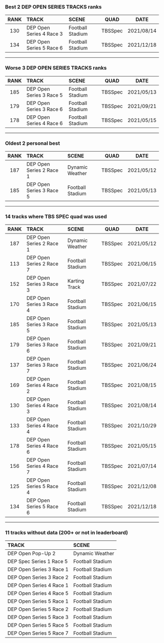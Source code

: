 ### Best 2 DEP OPEN SERIES TRACKS ranks
|RANK|TRACK|SCENE|QUAD|DATE|
|:---:|:---|:---|:---:|:---:|
|130|DEP Open Series 4 Race 3|Football Stadium|TBSSpec|2021/08/14|
|134|DEP Open Series 5 Race 6|Football Stadium|TBSSpec|2021/12/18|
---
### Worse 3 DEP OPEN SERIES TRACKS ranks
|RANK|TRACK|SCENE|QUAD|DATE|
|:---:|:---|:---|:---:|:---:|
|185|DEP Open Series 3 Race 5|Football Stadium|TBSSpec|2021/05/13|
|179|DEP Open Series 3 Race 6|Football Stadium|TBSSpec|2021/09/21|
|178|DEP Open Series 4 Race 6|Football Stadium|TBSSpec|2021/05/15|
---
### Oldest 2 personal best
|RANK|TRACK|SCENE|QUAD|DATE|
|:---:|:---|:---|:---:|:---:|
|187|DEP Open Series 2 Race 1|Dynamic Weather|TBSSpec|2021/05/12|
|185|DEP Open Series 3 Race 5|Football Stadium|TBSSpec|2021/05/13|
---
### 14 tracks where TBS SPEC quad was used
|RANK|TRACK|SCENE|QUAD|DATE|
|:---:|:---|:---|:---:|:---:|
|187|DEP Open Series 2 Race 1|Dynamic Weather|TBSSpec|2021/05/12|
|113|DEP Open Series 2 Race 7|Football Stadium|TBSSpec|2021/06/15|
|152|DEP Open Series 3 Race 3|Karting Track|TBSSpec|2021/07/22|
|170|DEP Open Series 3 Race 4|Football Stadium|TBSSpec|2021/06/15|
|185|DEP Open Series 3 Race 5|Football Stadium|TBSSpec|2021/05/13|
|179|DEP Open Series 3 Race 6|Football Stadium|TBSSpec|2021/09/21|
|137|DEP Open Series 3 Race 7|Football Stadium|TBSSpec|2021/06/24|
|169|DEP Open Series 4 Race 2|Football Stadium|TBSSpec|2021/08/15|
|130|DEP Open Series 4 Race 3|Football Stadium|TBSSpec|2021/08/14|
|133|DEP Open Series 4 Race 4|Football Stadium|TBSSpec|2021/10/29|
|178|DEP Open Series 4 Race 6|Football Stadium|TBSSpec|2021/05/15|
|156|DEP Open Series 4 Race 7|Football Stadium|TBSSpec|2021/07/14|
|125|DEP Open Series 5 Race 4|Football Stadium|TBSSpec|2021/12/08|
|134|DEP Open Series 5 Race 6|Football Stadium|TBSSpec|2021/12/18|
---
### 11 tracks without data (200+ or not in leaderboard)
|TRACK|SCENE|
|:---|:---|
|DEP Open Pop-Up 2|Dynamic Weather|
|DEP Spec Series 1 Race 5|Football Stadium|
|DEP Open Series 3 Race 1|Football Stadium|
|DEP Open Series 3 Race 2|Football Stadium|
|DEP Open Series 4 Race 1|Football Stadium|
|DEP Open Series 4 Race 5|Football Stadium|
|DEP Open Series 5 Race 1|Football Stadium|
|DEP Open Series 5 Race 2|Football Stadium|
|DEP Open Series 5 Race 3|Football Stadium|
|DEP Open Series 5 Race 5|Football Stadium|
|DEP Open Series 5 Race 7|Football Stadium|
